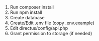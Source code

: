 1. Run composer install
2. Run npm install
3. Create database
4. Create/Edit .env file (copy .env.example)
5. Edit directus/config/api.php
5. Grant permission to storage (if needed)